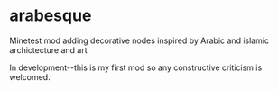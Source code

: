# arabesque
Minetest mod adding decorative nodes inspired by Arabic and islamic archictecture and art

In development--this is my first mod so any constructive criticism is welcomed.

